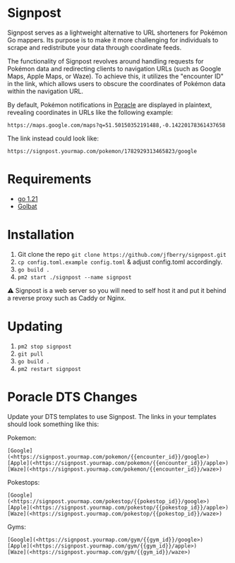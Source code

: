 # Signpost
Signpost serves as a lightweight alternative to URL shorteners for Pokémon Go mappers. Its purpose is to make it more challenging for individuals to scrape and redistribute your data through coordinate feeds.

The functionality of Signpost revolves around handling requests for Pokémon data and redirecting clients to navigation URLs (such as Google Maps, Apple Maps, or Waze). To achieve this, it utilizes the "encounter ID" in the link, which allows users to obscure the coordinates of Pokémon data within the navigation URL.

By default, Pokémon notifications in [Poracle](https://github.com/KartulUdus/PoracleJS) are displayed in plaintext, revealing coordinates in URLs like the following example:
```
https://maps.google.com/maps?q=51.50150352191488,-0.14220178361437658
```

The link instead could look like: 
```
https://signpost.yourmap.com/pokemon/1782929313465823/google
```

# Requirements

* [go 1.21](https://go.dev/doc/install)
* [Golbat](https://github.com/UnownHash/Golbat)

# Installation

1. Git clone the repo `git clone https://github.com/jfberry/signpost.git`
2. `cp config.toml.example config.toml` & adjust config.toml accordingly.
3. `go build .`
4. `pm2 start ./signpost --name signpost`

⚠️ Signpost is a web server so you will need to self host it and put it behind a reverse proxy such as Caddy or Nginx.

# Updating
1.  `pm2 stop signpost`
1. `git pull`
3. `go build .`
3. `pm2 restart signpost`

# Poracle DTS Changes
Update your DTS templates to use Signpost. The links in your templates should look something like this:

Pokemon:
```
[Google](<https://signpost.yourmap.com/pokemon/{{encounter_id}}/google>)
[Apple](<https://signpost.yourmap.com/pokemon/{{encounter_id}}/apple>)
[Waze](<https://signpost.yourmap.com/pokemon/{{encounter_id}}/waze>)
```

Pokestops:
```
[Google](<https://signpost.yourmap.com/pokestop/{{pokestop_id}}/google>)
[Apple](<https://signpost.yourmap.com/pokestop/{{pokestop_id}}/apple>)
[Waze](<https://signpost.yourmap.com/pokestop/{{pokestop_id}}/waze>)
```

Gyms:
```
[Google](<https://signpost.yourmap.com/gym/{{gym_id}}/google>)
[Apple](<https://signpost.yourmap.com/gym/{{gym_id}}/apple>)
[Waze](<https://signpost.yourmap.com/gym/{{gym_id}}/waze>)
```
